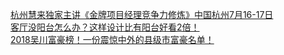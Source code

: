   
[杭州慧来独家主讲《金牌项目经理竞争力修炼》中国杭州7月16-17日](http://www.dianyue.me/archives/654/830tecl1a8rubfq3/)  
[客厅没阳台怎么办？这样设计比有阳台好看2倍！](http://www.dianyue.me/archives/588/zooj0akkb7n7r85g/)  
[2018吴川富豪榜！一份震惊中外的县级市富豪名单！](http://www.dianyue.me/archives/051/ogossnz0mxbz6z2x/)